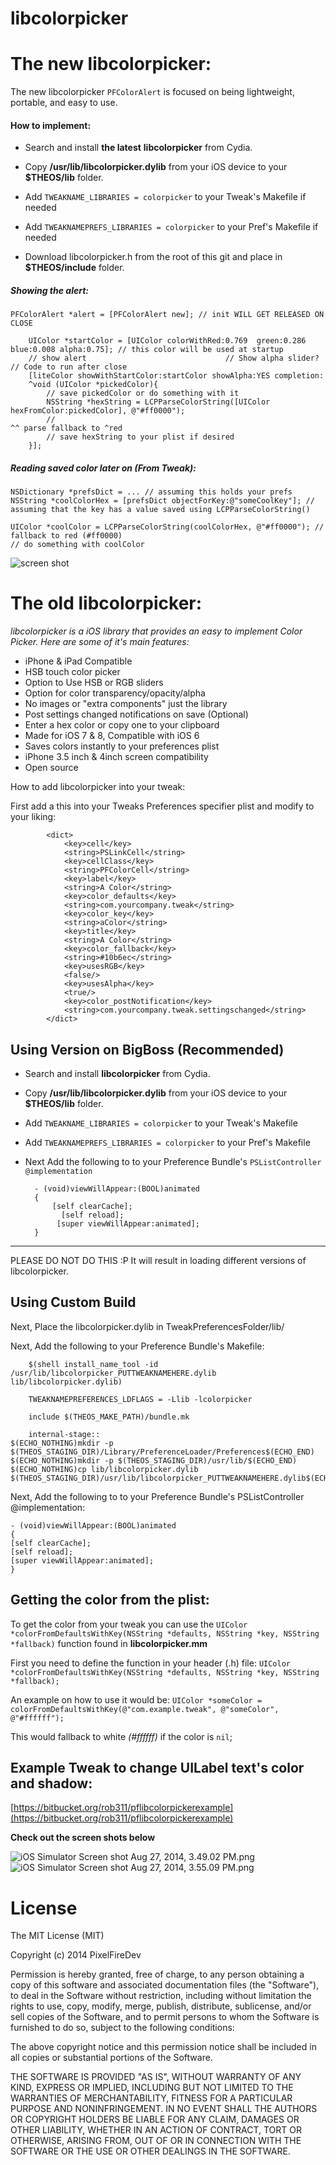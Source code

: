 # libcolorpicker

# The new libcolorpicker:

The new libcolorpicker `PFColorAlert` is focused on being lightweight, portable, and easy to use.
#### How to implement:

* Search and install **the latest** __libcolorpicker__ from Cydia.

* Copy __/usr/lib/libcolorpicker.dylib__ from your iOS device to your __$THEOS/lib__ folder.

* Add `TWEAKNAME_LIBRARIES = colorpicker` to your Tweak's Makefile if needed

*  Add  `TWEAKNAMEPREFS_LIBRARIES = colorpicker` to your Pref's Makefile if needed

* Download libcolorpicker.h from the root of this git and place in __$THEOS/include__ folder.

##### Showing the alert:
```
PFColorAlert *alert = [PFColorAlert new]; // init WILL GET RELEASED ON CLOSE

	UIColor *startColor = [UIColor colorWithRed:0.769  green:0.286  blue:0.008 alpha:0.75]; // this color will be used at startup
	// show alert                               // Show alpha slider? // Code to run after close
	[liteColor showWithStartColor:startColor showAlpha:YES completion:
	^void (UIColor *pickedColor){
		// save pickedColor or do something with it
		NSString *hexString = LCPParseColorString([UIColor hexFromColor:pickedColor], @"#ff0000");
		// 																																^^ parse fallback to ^red
		// save hexString to your plist if desired
	}];
```
##### Reading saved color later on (From Tweak):
```
NSDictionary *prefsDict = ... // assuming this holds your prefs
NSString *coolColorHex = [prefsDict objectForKey:@"someCoolKey"]; // assuming that the key has a value saved using LCPParseColorString()

UIColor *coolColor = LCPParseColorString(coolColorHex, @"#ff0000"); // fallback to red (#ff0000)
// do something with coolColor
```

![screen shot](https://pbs.twimg.com/media/CKKQ1OqWoAAF7_W.png:large)

# The old libcolorpicker:

_libcolorpicker is a iOS library that provides an easy to implement Color Picker.
Here are some of it's main features:_

* iPhone & iPad Compatible
* HSB touch color picker
* Option to Use HSB or RGB sliders
* Option for color transparency/opacity/alpha
* No images or "extra components" just the library
* Post settings changed notifications on save (Optional)
* Enter a hex color or copy one to your clipboard
* Made for iOS 7 & 8, Compatible with iOS 6
* Saves colors instantly to your preferences plist
* iPhone 3.5 inch & 4inch screen compatibility
* Open source

How to add libcolorpicker into your tweak:

First add a this into your Tweaks Preferences specifier plist and modify to your liking:

			<dict>
                <key>cell</key>
                <string>PSLinkCell</string>
                <key>cellClass</key>
                <string>PFColorCell</string>
                <key>label</key>
                <string>A Color</string>
                <key>color_defaults</key>
                <string>com.yourcompany.tweak</string>
                <key>color_key</key>
                <string>aColor</string>
                <key>title</key>
                <string>A Color</string>
                <key>color_fallback</key>
                <string>#10b6ec</string>
				<key>usesRGB</key>
				<false/>
				<key>usesAlpha</key>
				<true/>
                <key>color_postNotification</key>
                <string>com.yourcompany.tweak.settingschanged</string>
            </dict>

## Using Version on BigBoss (Recommended)
* Search and install __libcolorpicker__ from Cydia.

* Copy __/usr/lib/libcolorpicker.dylib__ from your iOS device to your __$THEOS/lib__ folder.

* Add `TWEAKNAME_LIBRARIES = colorpicker` to your Tweak's Makefile

*  Add  `TWEAKNAMEPREFS_LIBRARIES = colorpicker` to your Pref's Makefile

* Next
 Add the following to to your Preference Bundle's `PSListController @implementation`

		- (void)viewWillAppear:(BOOL)animated
		{
  	  		[self clearCache];
 	 		  [self reload];  
   			 [super viewWillAppear:animated];
		}

-------------

PLEASE DO NOT DO THIS :P
It will result in loading different versions of libcolorpicker.

## Using Custom Build

Next, Place the libcolorpicker.dylib in TweakPreferencesFolder/lib/

Next, Add the following to your Preference Bundle's Makefile:

		$(shell install_name_tool -id /usr/lib/libcolorpicker_PUTTWEAKNAMEHERE.dylib lib/libcolorpicker.dylib)

		TWEAKNAMEPREFERENCES_LDFLAGS = -Llib -lcolorpicker

		include $(THEOS_MAKE_PATH)/bundle.mk

		internal-stage::
	$(ECHO_NOTHING)mkdir -p $(THEOS_STAGING_DIR)/Library/PreferenceLoader/Preferences$(ECHO_END)
	$(ECHO_NOTHING)mkdir -p $(THEOS_STAGING_DIR)/usr/lib/$(ECHO_END)
	$(ECHO_NOTHING)cp lib/libcolorpicker.dylib $(THEOS_STAGING_DIR)/usr/lib/libcolorpicker_PUTTWEAKNAMEHERE.dylib$(ECHO_END)


Next, Add the following to to your Preference Bundle's PSListController @implementation:

	- (void)viewWillAppear:(BOOL)animated
	{
    [self clearCache];
    [self reload];  
    [super viewWillAppear:animated];
	}

## Getting the color from the plist:

To get the color from your tweak you can use the `UIColor *colorFromDefaultsWithKey(NSString *defaults, NSString *key, NSString *fallback)` function found in __libcolorpicker.mm__

First you need to define the function in your header (.h) file:
`UIColor *colorFromDefaultsWithKey(NSString *defaults, NSString *key, NSString *fallback);`

An example on how to use it would be:
	`UIColor *someColor = colorFromDefaultsWithKey(@"com.example.tweak", @"someColor", @"#ffffff");`

This would fallback to white *(#ffffff)* if the color is `nil`;


## Example Tweak to change UILabel text's color and shadow: ##
[https://bitbucket.org/rob311/pflibcolorpickerexample](https://bitbucket.org/rob311/pflibcolorpickerexample)

__Check out the screen shots below__

![iOS Simulator Screen shot Aug 27, 2014, 3.49.02 PM.png](https://bitbucket.org/repo/poAx5p/images/3203715933-iOS%20Simulator%20Screen%20shot%20Aug%2027,%202014,%203.49.02%20PM.png)![iOS Simulator Screen shot Aug 27, 2014, 3.55.09 PM.png](https://bitbucket.org/repo/poAx5p/images/3068646252-iOS%20Simulator%20Screen%20shot%20Aug%2027,%202014,%203.55.09%20PM.png)

# License

The MIT License (MIT)

Copyright (c) 2014 PixelFireDev

Permission is hereby granted, free of charge, to any person obtaining a copy
of this software and associated documentation files (the "Software"), to deal
in the Software without restriction, including without limitation the rights
to use, copy, modify, merge, publish, distribute, sublicense, and/or sell
copies of the Software, and to permit persons to whom the Software is
furnished to do so, subject to the following conditions:

The above copyright notice and this permission notice shall be included in
all copies or substantial portions of the Software.

THE SOFTWARE IS PROVIDED "AS IS", WITHOUT WARRANTY OF ANY KIND, EXPRESS OR
IMPLIED, INCLUDING BUT NOT LIMITED TO THE WARRANTIES OF MERCHANTABILITY,
FITNESS FOR A PARTICULAR PURPOSE AND NONINFRINGEMENT. IN NO EVENT SHALL THE
AUTHORS OR COPYRIGHT HOLDERS BE LIABLE FOR ANY CLAIM, DAMAGES OR OTHER
LIABILITY, WHETHER IN AN ACTION OF CONTRACT, TORT OR OTHERWISE, ARISING FROM,
OUT OF OR IN CONNECTION WITH THE SOFTWARE OR THE USE OR OTHER DEALINGS IN
THE SOFTWARE.
